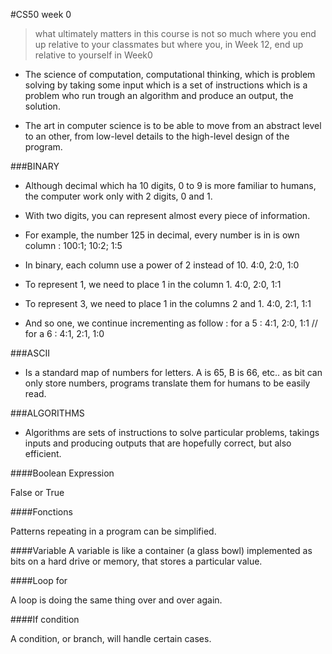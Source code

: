 #CS50 week 0

>what ultimately matters in this course is not so much where you end up relative to your classmates but where you, in Week 12, end up relative to yourself in Week0

- The science of computation, computational thinking, which is problem solving by taking some input which is a set of instructions which is a problem who run trough an algorithm and produce an output, the solution. 

- The art in computer science is to be able to move from an abstract level to an other, from low-level details to the high-level design of the program.

###BINARY

- Although decimal which ha 10 digits, 0 to 9 is more familiar to humans, the computer work only with 2 digits, 0 and 1.

- With two digits, you can represent almost every piece of information.

- For example, the number 125 in decimal, every number is in is own column : 100:1; 10:2; 1:5

- In binary, each column use a power of 2 instead of 10. 4:0, 2:0, 1:0

- To represent 1, we need to place 1 in the column 1. 4:0, 2:0, 1:1

- To represent 3, we need to place 1 in the columns 2 and 1. 4:0, 2:1, 1:1

- And so one, we continue incrementing as follow : for a 5 : 4:1, 2:0, 1:1 // for a 6 : 4:1, 2:1, 1:0

###ASCII

- Is a standard map of numbers for letters. A is 65, B is 66, etc.. as bit can only store numbers, programs translate them for humans to be easily read.


###ALGORITHMS

- Algorithms are sets of instructions to solve particular problems, takings inputs and producing outputs that are hopefully correct, but also efficient.


####Boolean Expression

False or True

####Fonctions

Patterns repeating in a program can be simplified.

####Variable
A variable is like a container (a glass bowl) implemented as bits on a hard drive or memory, that stores a particular value.

####Loop for

A loop is doing the same thing over and over again.

####If condition

A condition, or branch, will handle certain cases. 